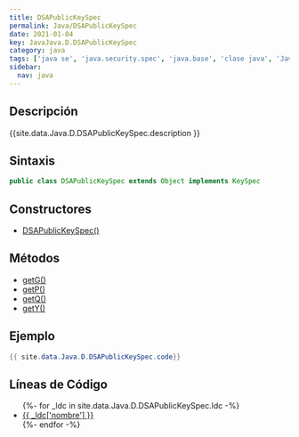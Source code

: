 ```yaml
---
title: DSAPublicKeySpec
permalink: Java/DSAPublicKeySpec
date: 2021-01-04
key: JavaJava.D.DSAPublicKeySpec
category: java
tags: ['java se', 'java.security.spec', 'java.base', 'clase java', 'Java 1.2']
sidebar: 
  nav: java
---
```


## Descripción
{{site.data.Java.D.DSAPublicKeySpec.description }}

## Sintaxis
~~~java
public class DSAPublicKeySpec extends Object implements KeySpec
~~~

## Constructores
* [DSAPublicKeySpec()](/Java/DSAPublicKeySpec/DSAPublicKeySpec/)

## Métodos
* [getG()](/Java/DSAPublicKeySpec/getG)
* [getP()](/Java/DSAPublicKeySpec/getP)
* [getQ()](/Java/DSAPublicKeySpec/getQ)
* [getY()](/Java/DSAPublicKeySpec/getY)

## Ejemplo
~~~java
{{ site.data.Java.D.DSAPublicKeySpec.code}}
~~~

## Líneas de Código
<ul>
{%- for _ldc in site.data.Java.D.DSAPublicKeySpec.ldc -%}
   <li>
       <a href="{{_ldc['url'] }}">{{ _ldc['nombre'] }}</a>
   </li>
{%- endfor -%}
</ul>
